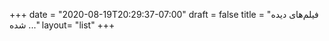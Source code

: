 +++
date = "2020-08-19T20:29:37-07:00"
draft = false
title = "فیلم‌های دیده شده ..."
layout= "list"
+++


